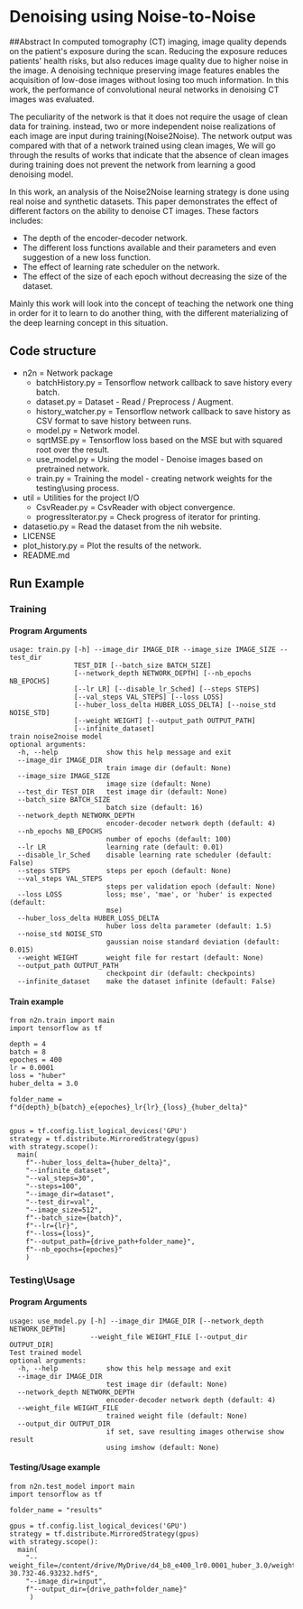 # Denoising using Noise-to-Noise

##Abstract
In computed tomography (CT) imaging, image quality depends on the patient's exposure during the scan.
Reducing the exposure reduces patients' health risks, but also reduces image quality due to higher noise in the image.
A denoising technique preserving image features enables the acquisition of low-dose images without losing too much information.
In this work, the performance of convolutional neural networks in denoising CT images was evaluated.
    
The peculiarity of the network is that it does not require the usage of clean data for training.
instead, two or more independent noise realizations of each image are input during training(Noise2Noise).
The network output was compared with that of a network trained using clean images,
We will go through the results of works that indicate that the absence of clean images during training does not prevent the network from learning a good denoising model.

In this work, an analysis of the Noise2Noise learning strategy is done using real noise and synthetic datasets.
This paper demonstrates the effect of different factors on the ability to denoise CT images.
These factors includes:
- The depth of the encoder-decoder network.
- The different loss functions available and their parameters and even suggestion of a new loss function.
- The effect of learning rate scheduler on the network.
- The effect of the size of each epoch without decreasing the size of the dataset.

Mainly this work will look into the concept of teaching the network one
thing in order for it to learn to do another thing, with the different materializing of the deep learning concept in this situation.

## Code structure
- n2n = Network package
  - batchHistory.py = Tensorflow network callback to save history every batch.
  - dataset.py = Dataset - Read / Preprocess / Augment.
  - history_watcher.py = Tensorflow network callback to save history as CSV format to save history between runs.
  - model.py = Network model.
  - sqrtMSE.py = Tensorflow loss based on the MSE but with squared root over the result.
  - use_model.py = Using the model - Denoise images based on pretrained network.
  - train.py = Training the model - creating network weights for the testing\using process.
- util = Utilities for the project I/O
  - CsvReader.py = CsvReader with object convergence.
  - progressIterator.py = Check progress of iterator for printing.
- datasetio.py = Read the dataset from the nih website.
- LICENSE
- plot_history.py = Plot the results of the network.
- README.md


## Run Example

### Training
#### Program Arguments
```commandline
usage: train.py [-h] --image_dir IMAGE_DIR --image_size IMAGE_SIZE --test_dir
                TEST_DIR [--batch_size BATCH_SIZE]
                [--network_depth NETWORK_DEPTH] [--nb_epochs NB_EPOCHS]
                [--lr LR] [--disable_lr_Sched] [--steps STEPS]
                [--val_steps VAL_STEPS] [--loss LOSS]
                [--huber_loss_delta HUBER_LOSS_DELTA] [--noise_std NOISE_STD]
                [--weight WEIGHT] [--output_path OUTPUT_PATH]
                [--infinite_dataset]
train noise2noise model
optional arguments:
  -h, --help            show this help message and exit
  --image_dir IMAGE_DIR
                        train image dir (default: None)
  --image_size IMAGE_SIZE
                        image size (default: None)
  --test_dir TEST_DIR   test image dir (default: None)
  --batch_size BATCH_SIZE
                        batch size (default: 16)
  --network_depth NETWORK_DEPTH
                        encoder-decoder network depth (default: 4)
  --nb_epochs NB_EPOCHS
                        number of epochs (default: 100)
  --lr LR               learning rate (default: 0.01)
  --disable_lr_Sched    disable learning rate scheduler (default: False)
  --steps STEPS         steps per epoch (default: None)
  --val_steps VAL_STEPS
                        steps per validation epoch (default: None)
  --loss LOSS           loss; mse', 'mae', or 'huber' is expected (default:
                        mse)
  --huber_loss_delta HUBER_LOSS_DELTA
                        huber loss delta parameter (default: 1.5)
  --noise_std NOISE_STD
                        gaussian noise standard deviation (default: 0.015)
  --weight WEIGHT       weight file for restart (default: None)
  --output_path OUTPUT_PATH
                        checkpoint dir (default: checkpoints)
  --infinite_dataset    make the dataset infinite (default: False)
```
#### Train example
```commandline
from n2n.train import main
import tensorflow as tf

depth = 4
batch = 8
epoches = 400
lr = 0.0001
loss = "huber"
huber_delta = 3.0

folder_name = f"d{depth}_b{batch}_e{epoches}_lr{lr}_{loss}_{huber_delta}"


gpus = tf.config.list_logical_devices('GPU')
strategy = tf.distribute.MirroredStrategy(gpus)
with strategy.scope():
  main(
    f"--huber_loss_delta={huber_delta}",
    "--infinite_dataset",
    "--val_steps=30",
    "--steps=100",
    "--image_dir=dataset",
    "--test_dir=val",
    "--image_size=512", 
    f"--batch_size={batch}",
    f"--lr={lr}",
    f"--loss={loss}",
    f"--output_path={drive_path+folder_name}",
    f"--nb_epochs={epoches}"
    )
```


### Testing\Usage
#### Program Arguments
```commandline
usage: use_model.py [-h] --image_dir IMAGE_DIR [--network_depth NETWORK_DEPTH]
                    --weight_file WEIGHT_FILE [--output_dir OUTPUT_DIR]
Test trained model
optional arguments:
  -h, --help            show this help message and exit
  --image_dir IMAGE_DIR
                        test image dir (default: None)
  --network_depth NETWORK_DEPTH
                        encoder-decoder network depth (default: 4)
  --weight_file WEIGHT_FILE
                        trained weight file (default: None)
  --output_dir OUTPUT_DIR
                        if set, save resulting images otherwise show result
                        using imshow (default: None)
```
#### Testing/Usage example
```commandline
from n2n.test_model import main
import tensorflow as tf

folder_name = "results"

gpus = tf.config.list_logical_devices('GPU')
strategy = tf.distribute.MirroredStrategy(gpus)
with strategy.scope():
  main(
    "--weight_file=/content/drive/MyDrive/d4_b8_e400_lr0.0001_huber_3.0/weights.382-30.732-46.93232.hdf5",
    "--image_dir=input",
    f"--output_dir={drive_path+folder_name}"
     )
```
